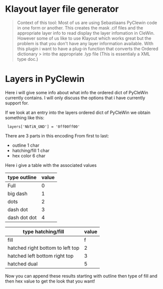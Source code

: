 # Klayout layer file generator

> Context of this tool: 
> Most of us are using Sebastiaans PyClewin code in one form or another. This creates the mask .cif files and the appropriate layer info 
> to read display the layer infomation in CleWin. However some of us like to use Klayout which works great but the problem is that you 
> don't have any layer information available. With this plugin i want to have a plug-in function that converts the Ordered dictionary > into the appropriate .lyp file (This is essentialy a XML type doc.) 

# Layers in PyClewin
Here i will give some info about what info the ordered dict of PyCleWin currently contains.
I will only discuss the options that i have currently support for.

If we look at an entry into the layers ordered dict of PyCleWin we obtain something like this:

`` layers['NbTiN_GND'] = '0ff00ff00'``

There are 3 parts in this encoding 
From first to last:
- outline 1 char
- hatching/fill 1 char
- hex color 6 char

Here i give a table with the associated values

| type outline | value | 
| --- | --- | 
| Full | 0 | 
|big dash | 1 | 
| dots | 2 | 
| dash dot | 3 | 
| dash dot dot | 4 | 

| type hatching/fill | value | 
| --- | --- | 
| fill | f |
| hatched right bottom to left top | 2 |
| hatched left bottom right top | 3 | 
| hatched dual | 5 |

Now you can append these results starting with outline then type of fill and then hex value to get the look that you want!
